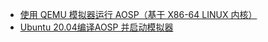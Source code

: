 - [使用 QEMU 模拟器运行 AOSP（基于 X86-64 LINUX 内核）](https://www.cnblogs.com/sun-ye/p/14992194.html)
- [Ubuntu 20.04编译AOSP 并启动模拟器](https://blog.csdn.net/ansondroider/article/details/124225053)